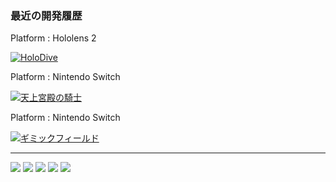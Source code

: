 ### 最近の開発履歴

Platform : Hololens 2

[![HoloDive](https://github-readme-stats.vercel.app/api/pin/?username=tomoi&repo=HoloDive-Hololens-Repository-Public)](https://github.com/tomoi/HoloDive-Hololens-Repository-Public)

Platform : Nintendo Switch

[![天上宮殿の騎士](https://github-readme-stats.vercel.app/api/pin/?username=letconst&repo=knight-of-heavenly-palace-public)](https://github.com/letconst/knight-of-heavenly-palace-public)

Platform : Nintendo Switch 

[![ギミックフィールド](https://github-readme-stats.vercel.app/api/pin/?username=letconst&repo=gimmick-field-public)](https://github.com/letconst/gimmick-field-public)


---

[![](https://raw.githubusercontent.com/tomoi/tomoi/main/profile-summary-card-output/zenburn/0-profile-details.svg)](https://github.com/vn7n24fzkq/github-profile-summary-cards)
[![](https://raw.githubusercontent.com/tomoi/tomoi/main/profile-summary-card-output/zenburn/1-repos-per-language.svg)](https://github.com/vn7n24fzkq/github-profile-summary-cards) [![](https://raw.githubusercontent.com/tomoi/tomoi/main/profile-summary-card-output/zenburn/2-most-commit-language.svg)](https://github.com/vn7n24fzkq/github-profile-summary-cards)
[![](https://raw.githubusercontent.com/tomoi/tomoi/main/profile-summary-card-output/zenburn/3-stats.svg)](https://github.com/vn7n24fzkq/github-profile-summary-cards) [![](https://raw.githubusercontent.com/tomoi/tomoi/main/profile-summary-card-output/zenburn/4-productive-time.svg)](https://github.com/vn7n24fzkq/github-profile-summary-cards)
